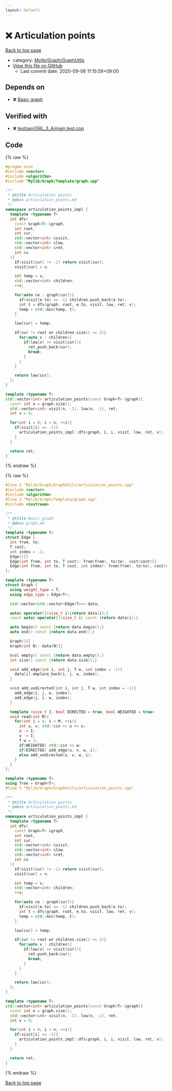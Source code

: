 ```yaml
---
layout: default
---
```


<!-- mathjax config similar to math.stackexchange -->
<script type="text/javascript" async
  src="https://cdnjs.cloudflare.com/ajax/libs/mathjax/2.7.5/MathJax.js?config=TeX-MML-AM_CHTML">
</script>
<script type="text/x-mathjax-config">
  MathJax.Hub.Config({
    TeX: { equationNumbers: { autoNumber: "AMS" }},
    tex2jax: {
      inlineMath: [ ['$','$'] ],
      processEscapes: true
    },
    "HTML-CSS": { matchFontHeight: false },
    displayAlign: "left",
    displayIndent: "2em"
  });
</script>

<script type="text/javascript" src="https://cdnjs.cloudflare.com/ajax/libs/jquery/3.4.1/jquery.min.js"></script>
<script src="https://cdn.jsdelivr.net/npm/jquery-balloon-js@1.1.2/jquery.balloon.min.js" integrity="sha256-ZEYs9VrgAeNuPvs15E39OsyOJaIkXEEt10fzxJ20+2I=" crossorigin="anonymous"></script>
<script type="text/javascript" src="../../../../assets/js/copy-button.js"></script>
<link rel="stylesheet" href="../../../../assets/css/copy-button.css" />


# :x: Articulation points

<a href="../../../../index.html">Back to top page</a>

* category: <a href="../../../../index.html#0520734517f09caa086d1aa01fa4b9e4">Mylib/Graph/GraphUtils</a>
* <a href="{{ site.github.repository_url }}/blob/master/Mylib/Graph/GraphUtils/articulation_points.cpp">View this file on GitHub</a>
    - Last commit date: 2020-09-06 11:15:59+09:00




## Depends on

* :x: <a href="../Template/graph.cpp.html">Basic graph</a>


## Verified with

* :x: <a href="../../../../verify/test/aoj/GRL_3_A/main.test.cpp.html">test/aoj/GRL_3_A/main.test.cpp</a>


## Code

<a id="unbundled"></a>
{% raw %}
```cpp
#pragma once
#include <vector>
#include <algorithm>
#include "Mylib/Graph/Template/graph.cpp"

/**
 * @title Articulation points
 * @docs articulation_points.md
 */
namespace articulation_points_impl {
  template <typename T>
  int dfs(
    const Graph<T> &graph,
    int root,
    int cur,
    std::vector<int> &visit,
    std::vector<int> &low,
    std::vector<int> &ret,
    int &v
  ){
    if(visit[cur] != -1) return visit[cur];
    visit[cur] = v;

    int temp = v;
    std::vector<int> children;
    ++v;

    for(auto &e : graph[cur]){
      if(visit[e.to] == -1) children.push_back(e.to);
      int t = dfs(graph, root, e.to, visit, low, ret, v);
      temp = std::min(temp, t);
    }

    low[cur] = temp;

    if(cur != root or children.size() >= 2){
      for(auto x : children){
        if(low[x] >= visit[cur]){
          ret.push_back(cur);
          break;
        }
      }
    }

    return low[cur];
  };
}

template <typename T>
std::vector<int> articulation_points(const Graph<T> &graph){
  const int n = graph.size();
  std::vector<int> visit(n, -1), low(n, -1), ret;
  int v = 0;

  for(int i = 0; i < n; ++i){
    if(visit[i] == -1){
      articulation_points_impl::dfs(graph, i, i, visit, low, ret, v);
    }
  }

  return ret;
}

```
{% endraw %}

<a id="bundled"></a>
{% raw %}
```cpp
#line 2 "Mylib/Graph/GraphUtils/articulation_points.cpp"
#include <vector>
#include <algorithm>
#line 3 "Mylib/Graph/Template/graph.cpp"
#include <iostream>

/**
 * @title Basic graph
 * @docs graph.md
 */
template <typename T>
struct Edge {
  int from, to;
  T cost;
  int index = -1;
  Edge(){}
  Edge(int from, int to, T cost): from(from), to(to), cost(cost){}
  Edge(int from, int to, T cost, int index): from(from), to(to), cost(cost), index(index){}
};

template <typename T>
struct Graph {
  using weight_type = T;
  using edge_type = Edge<T>;

  std::vector<std::vector<Edge<T>>> data;

  auto& operator[](size_t i){return data[i];}
  const auto& operator[](size_t i) const {return data[i];}

  auto begin() const {return data.begin();}
  auto end() const {return data.end();}

  Graph(){}
  Graph(int N): data(N){}

  bool empty() const {return data.empty();}
  int size() const {return data.size();}

  void add_edge(int i, int j, T w, int index = -1){
    data[i].emplace_back(i, j, w, index);
  }

  void add_undirected(int i, int j, T w, int index = -1){
    add_edge(i, j, w, index);
    add_edge(j, i, w, index);
  }

  template <size_t I, bool DIRECTED = true, bool WEIGHTED = true>
  void read(int M){
    for(int i = 0; i < M; ++i){
      int u, v; std::cin >> u >> v;
      u -= I;
      v -= I;
      T w = 1;
      if(WEIGHTED) std::cin >> w;
      if(DIRECTED) add_edge(u, v, w, i);
      else add_undirected(u, v, w, i);
    }
  }
};

template <typename T>
using Tree = Graph<T>;
#line 5 "Mylib/Graph/GraphUtils/articulation_points.cpp"

/**
 * @title Articulation points
 * @docs articulation_points.md
 */
namespace articulation_points_impl {
  template <typename T>
  int dfs(
    const Graph<T> &graph,
    int root,
    int cur,
    std::vector<int> &visit,
    std::vector<int> &low,
    std::vector<int> &ret,
    int &v
  ){
    if(visit[cur] != -1) return visit[cur];
    visit[cur] = v;

    int temp = v;
    std::vector<int> children;
    ++v;

    for(auto &e : graph[cur]){
      if(visit[e.to] == -1) children.push_back(e.to);
      int t = dfs(graph, root, e.to, visit, low, ret, v);
      temp = std::min(temp, t);
    }

    low[cur] = temp;

    if(cur != root or children.size() >= 2){
      for(auto x : children){
        if(low[x] >= visit[cur]){
          ret.push_back(cur);
          break;
        }
      }
    }

    return low[cur];
  };
}

template <typename T>
std::vector<int> articulation_points(const Graph<T> &graph){
  const int n = graph.size();
  std::vector<int> visit(n, -1), low(n, -1), ret;
  int v = 0;

  for(int i = 0; i < n; ++i){
    if(visit[i] == -1){
      articulation_points_impl::dfs(graph, i, i, visit, low, ret, v);
    }
  }

  return ret;
}

```
{% endraw %}

<a href="../../../../index.html">Back to top page</a>

